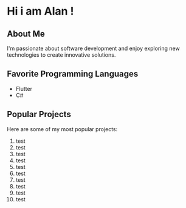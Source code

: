 # Hi i am Alan !

## About Me
I'm passionate about software development and enjoy exploring new technologies to create innovative solutions.

## Favorite Programming Languages
- Flutter
- C#

## Popular Projects
Here are some of my most popular projects:

1. test
2. test
3. test
4. test
5. test
6. test
7. test
8. test
9. test
10. test
